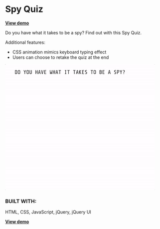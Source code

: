 <h1>Spy Quiz</h1>

<strong><a href="https://dreamthink.github.io/spyquiz" target="_blank">View demo</a></strong>

Do you have what it takes to be a spy? Find out with this Spy Quiz.

Additional features:
<ul>
	<li>CSS animation mimics keyboard typing effect</li>
	<li>Users can choose to retake the quiz at the end</li>
</ul>

<a href="https://dreamthink.github.io/spyquiz"><img src="images/screenshot.gif"></a>

<h3>BUILT WITH:</h3>
HTML, CSS, JavaScript, jQuery, jQuery UI

<strong><a href="https://dreamthink.github.io/spyquiz" target="_blank">View demo</a></strong>